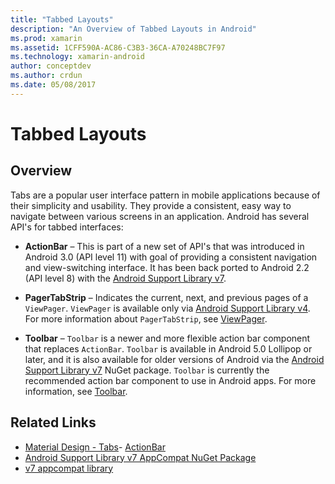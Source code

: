 ```yaml
---
title: "Tabbed Layouts"
description: "An Overview of Tabbed Layouts in Android"
ms.prod: xamarin
ms.assetid: 1CFF590A-AC86-C3B3-36CA-A70248BC7F97
ms.technology: xamarin-android
author: conceptdev
ms.author: crdun
ms.date: 05/08/2017
---
```


# Tabbed Layouts


## Overview

Tabs are a popular user interface pattern in mobile applications 
because of their simplicity and usability. They provide a consistent, 
easy way to navigate between various screens in an application. Android 
has several API's for tabbed interfaces: 

-   **ActionBar** &ndash; This is part of a new set of API's that was 
    introduced in Android 3.0 (API level 11) with goal of providing a 
    consistent navigation and view-switching interface. It has been 
    back ported to Android 2.2 (API level 8) with the 
    [Android Support Library v7](https://www.nuget.org/packages/Xamarin.Android.Support.v7.AppCompat/). 

-   **PagerTabStrip** &ndash; Indicates the current, next, and previous pages 
    of a `ViewPager`. `ViewPager` is available only via 
    [Android Support Library v4](https://www.nuget.org/packages/Xamarin.Android.Support.v4/).
     For more information about `PagerTabStrip`, see 
    [ViewPager](~/android/user-interface/controls/view-pager/index.md).

-   **Toolbar** &ndash; `Toolbar` is a newer and more flexible action 
    bar component that replaces `ActionBar`. `Toolbar` is available in
    Android 5.0 Lollipop or later, and it is also available for older versions of Android via the 
    [Android Support Library v7](https://www.nuget.org/packages/Xamarin.Android.Support.v7.AppCompat/) NuGet package. 
    `Toolbar` is currently the recommended action bar component to use in Android apps.
    For more information, see [Toolbar](~/android/user-interface/controls/tool-bar/index.md). 



## Related Links

- [Material Design - Tabs](https://material.io/guidelines/components/tabs.html)- [ActionBar](https://developer.android.com/guide/topics/ui/actionbar.html)
- [Android Support Library v7 AppCompat NuGet Package](https://www.nuget.org/packages/Xamarin.Android.Support.v7.AppCompat/)
- [v7 appcompat library](https://developer.android.com/tools/support-library/features.html#v7-appcompat)
